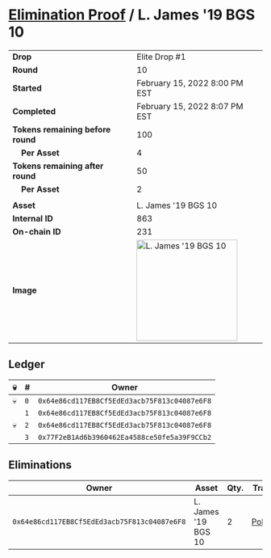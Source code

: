 # [Elimination Proof](./readme.md) / L. James &#039;19 BGS 10

|||
|---|---|
| **Drop** | Elite Drop #1 |
| **Round** | 10 |
| **Started** | February 15, 2022 8:00 PM EST |
| **Completed** | February 15, 2022 8:07 PM EST |
| **Tokens remaining before round** | 100 |
| **&nbsp;&nbsp;&nbsp;&nbsp;Per Asset** | 4 |
| **Tokens remaining after round** | 50 |
| **&nbsp;&nbsp;&nbsp;&nbsp;Per Asset** | 2 |
| | |
| **Asset** | L. James &#039;19 BGS 10 |
| **Internal ID** | 863 |
| **On-chain ID** | 231 |
| **Image** | <img src="https://tcdn.blokpax.com/95836cf2-27af-4707-b572-2ce575440991/1bd518c319d646139f09bf6de8019f3b1efa9a15bcf27a701294188c3e436a7b.png" height="200" alt="L. James &#039;19 BGS 10" /> |

## Ledger

| 💀 | # | Owner |
| --- | --- | --- |
| 💀 | `0` | `0x64e86cd117EB8Cf5EdEd3acb75F813c04087e6F8` |
|  | `1` | `0x64e86cd117EB8Cf5EdEd3acb75F813c04087e6F8` |
| 💀 | `2` | `0x64e86cd117EB8Cf5EdEd3acb75F813c04087e6F8` |
|  | `3` | `0x77F2eB1Ad6b3960462Ea4588ce50fe5a39F9CCb2` |


## Eliminations

| Owner | Asset | Qty. | Transaction |
| --- | --- | --- | --- |
| `0x64e86cd117EB8Cf5EdEd3acb75F813c04087e6F8` | L. James '19 BGS 10 | 2 | [Polygonscan](https://polygonscan.com/tx/0x80d4b20fa9415127dc699546fd9c4fa3b9260ba00635913982fa3ff4f7f5ff94) |
